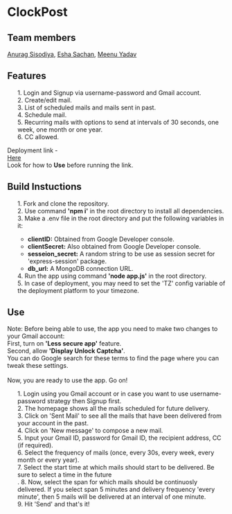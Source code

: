 # ClockPost

## Team members
<a href="https://github.com/Anurps9"> Anurag Sisodiya</a>, <a href="https://github.com/eshasachan18"> Esha Sachan</a>, <a href="https://github.com/Meenu-Yadav">Meenu Yadav</a>

## Features
<ol>
1. Login and Signup via username-password and Gmail account.<br>
2. Create/edit mail.<br>
3. List of scheduled mails and mails sent in past.<br>
4. Schedule mail.<br>
5. Recurring mails with options to send at intervals of 30 seconds, one week, one month or one year.<br>
6. CC allowed.<br>
</ol>
	
Deployment link - <a href="https://serene-brook-91484.herokuapp.com/login"><br>Here</a><br>
Look for how to <b>Use</b> before running the link.

## Build Instuctions
<ol>
1. Fork and clone the repository.<br>
2. Use command <b>'npm i'</b> in the root directory to install all dependencies.<br>
3. Make a .env file in the root directory and put the following variables in it:<br>
<ul>
	<li><b>clientID:</b> Obtained from Google Developer console.</li>
	<li><b>clientSecret:</b> Also obtained from Google Developer console.</li>
	<li><b>sesseion_secret:</b> A random string to be use as session secret for 'express-session' package.</li>
	<li><b>db_url:</b> A MongoDB connection URL.</li>
</ul>
4. Run the app using command <b>'node app.js'</b> in the root directory. <br>
5. In case of deployment, you may need to set the 'TZ' config variable of the deployment platform to your timezone.<br> 
</ol>

## Use

Note: Before being able to use, the app you need to make two changes to your Gmail account:<br>
First, turn on <b>'Less secure app'</b> feature.<br>
Second, allow <b>'Display Unlock Captcha'</b>.<br>
You can do Google search for these terms to find the page where you can tweak these settings.<br>
<br>
Now, you are ready to use the app. Go on!

<ol>
1. Login using you Gmail account or in case you want to use username-password strategy then Signup first.<br>
2. The homepage shows all the mails scheduled for future delivery.<br>
3. Click on 'Sent Mail' to see all the mails that have been delivered from your account in the past.<br>
4. Click on 'New message' to compose a new mail.<br>
5. Input your Gmail ID, password for Gmail ID, the recipient address, CC (if required).<br>
6. Select the frequency of mails (once, every 30s, every week, every month or every year).<br>
7. Select the start time at which mails should start to be delivered. Be sure to select a time in the future<br>.
8. Now, select the span for which mails should be continuosly delivered. If you select span 5 minutes and delivery frequency 'every minute', then 5 mails will be delivered at an interval of one minute.<br>
9. Hit 'Send' and that's it!<br>
</ol>

